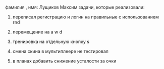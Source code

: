 фамилия , имя:
Лущиков Максим
задачи, которые реализовали:
1) переписал регистрацию и логин на правильные с использованием rnd
2) перемещение на a w d
3) тренировка на отдельную кнопку s

4) смена скина
в мультиплеере не тестировал

5) в планах добавить снижение усталости за очки